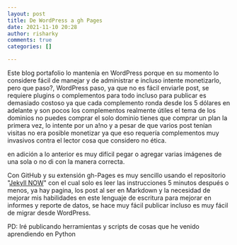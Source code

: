 ```yaml
---
layout: post
title: De WordPress a gh Pages
date: 2021-11-10 20:28
author: risharky
comments: true
categories: []

---
```


Este blog portafolio lo mantenía en WordPress porque en su momento lo considere fácil de manejar y de administrar e incluso intente monetizarlo, pero que paso?, WordPress paso, ya que no es fácil enviarle post, se requiere plugins o complementos para todo incluso para publicar es demasiado costoso ya que cada complemento ronda desde los 5 dólares en adelante y son pocos los complementos realmente útiles el tema de los dominios no puedes comprar el solo dominio tienes que comprar un plan la primera vez, lo intente por un a!no y a pesar de que varios post tenían visitas no era posible monetizar ya que eso requería complementos muy invasivos contra el lector cosa que considero no ética.

en adición a lo anterior es muy difícil pegar o agregar varias imágenes de una sola o no di con la manera correcta. 

Con GitHub y su extensión gh-Pages es muy sencillo usando  el repositorio  "[Jekyll NOW](https://github.com/barryclark/jekyll-now)" con el cual solo es leer las instrucciones 5 minutos después o menos, ya hay pagina, los post al ser en Markdown y la necesidad de mejorar mis habilidades en este lenguaje de escritura para mejorar en informes y reporte de datos, se hace muy fácil publicar incluso es muy fácil de migrar desde WordPress.

PD: Iré publicando herramientas y scripts de cosas que he venido aprendiendo en Python 
